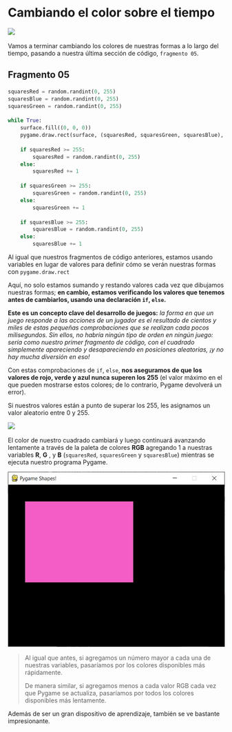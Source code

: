 # Cambiando el color sobre el tiempo
![](https://media.giphy.com/media/1X7gN6XKLLKcfQR79i/giphy.gif)

Vamos a terminar cambiando los colores de nuestras formas a lo largo del tiempo, pasando a nuestra última sección de código, `fragmento 05`.

## Fragmento 05
```python
squaresRed = random.randint(0, 255)
squaresBlue = random.randint(0, 255)
squaresGreen = random.randint(0, 255)

while True:
    surface.fill((0, 0, 0))
    pygame.draw.rect(surface, (squaresRed, squaresGreen, squaresBlue), (50, 50, windowWidth /2, windowHeight /2))
    
    if squaresRed >= 255:
        squaresRed = random.randint(0, 255)
    else:
        squaresRed += 1
    
    if squaresGreen >= 255:
        squaresGreen = random.randint(0, 255)
    else:
        squaresGreen += 1
    
    if squaresBlue >= 255:
        squaresBlue = random.randint(0, 255)
    else:
        squaresBlue += 1
```
Al igual que nuestros fragmentos de código anteriores, estamos usando variables en lugar de valores para definir cómo se verán nuestras formas con `pygame.draw.rect` 

Aquí, no solo estamos sumando y restando valores cada vez que dibujamos nuestras formas; **en cambio, estamos verificando los valores que tenemos antes de cambiarlos, usando una declaración `if`, `else`.**

**Este es un concepto clave del desarrollo de juegos:** *la forma en que un juego responde a las acciones de un jugador es el resultado de cientos y miles de estas pequeñas comprobaciones que se realizan cada pocos milisegundos. Sin ellos, no habría ningún tipo de orden en ningún juego: sería como nuestro primer fragmento de código, con el cuadrado simplemente apareciendo y desapareciendo en posiciones aleatorias, ¡y no hay mucha diversión en eso!*

Con estas comprobaciones de `if`, `else`, **nos aseguramos de que los valores de rojo, verde y azul nunca superen los 255** (el valor máximo en el que pueden mostrarse estos colores; de lo contrario, Pygame devolverá un error).

Si nuestros valores están a punto de superar los 255, les asignamos un valor aleatorio entre 0 y 255. 


![](https://i.pinimg.com/originals/b9/51/8f/b9518febac2756828254365fbae0c007.png)

El color de nuestro cuadrado cambiará y luego continuará avanzando lentamente a través de la paleta de colores **RGB** agregando 1 a nuestras variables **R**, **G** , y  **B** (`squaresRed`, `squaresGreen` y `squaresBlue`) mientras se ejecuta nuestro programa Pygame. 

![](https://github.com/Ezzzzzzzzzzzzzz/Taller_PyG/blob/master/PracticasPyG/Practica2/Cap2.2.6.JPG)

>Al igual que antes, si agregamos un número mayor a cada una de nuestras variables, pasaríamos por los colores disponibles más rápidamente. 
>
>De manera similar, si agregamos menos a cada valor RGB cada vez que Pygame se actualiza, pasaríamos por todos los colores disponibles más lentamente. 

Además de ser un gran dispositivo de aprendizaje, también se ve bastante impresionante.
<!--stackedit_data:
eyJoaXN0b3J5IjpbLTE2ODQ1MDgzODAsMTU3MTc4MjgzNSwxOD
QzOTI4Mjk2LDIwNjg4MzY5NDksLTg5ODA2Nzc2OSw5NDYxMzA0
NDJdfQ==
-->